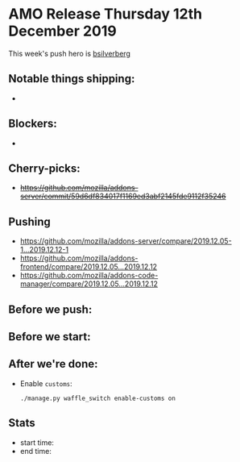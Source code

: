 # AMO Release Thursday 12th December 2019

This week's push hero is [bsilverberg](https://github.com/bsilverberg)

## Notable things shipping:

*

## Blockers:

*

## Cherry-picks:

* ~~https://github.com/mozilla/addons-server/commit/59d6df834017f1169ed3abf2145fde9112f35246~~

## Pushing

- https://github.com/mozilla/addons-server/compare/2019.12.05-1...2019.12.12-1
- https://github.com/mozilla/addons-frontend/compare/2019.12.05...2019.12.12
- https://github.com/mozilla/addons-code-manager/compare/2019.12.05...2019.12.12

## Before we push:

## Before we start:

## After we're done:

* Enable `customs`:

      ./manage.py waffle_switch enable-customs on

## Stats

- start time:
- end time:
